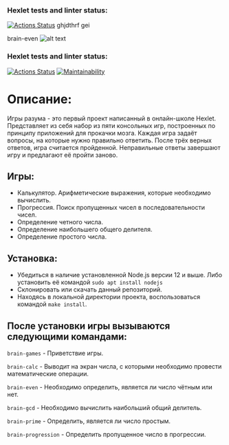 ### Hexlet tests and linter status:
[![Actions Status](https://github.com/Andrey8Meteor/frontend-project-44/actions/workflows/hexlet-check.yml/badge.svg)](https://github.com/Andrey8Meteor/frontend-project-44/actions)
ghjdthrf gei

brain-even
![alt text](img/image1.png)

### Hexlet tests and linter status:

[![Actions Status](https://github.com/GeorgiyKuz/frontend-project-44/actions/workflows/hexlet-check.yml/badge.svg)](https://github.com/GeorgiyKuz/frontend-project-44/actions)
[![Maintainability](https://api.codeclimate.com/v1/badges/3bdfc685507bd538ea49/maintainability)](https://codeclimate.com/github/GeorgiyKuz/frontend-project-44/maintainability)


# Описание:

Игры разума - это первый проект написанный в онлайн-школе Hexlet.
Представляет из себя набор из пяти консольных игр, построенных по принципу приложений для прокачки мозга. Каждая игра задаёт вопросы, на которые нужно правильно ответить. После трёх верных ответов, игра считается пройденной. Неправильные ответы завершают игру и предлагают её пройти заново.

## Игры:

- Калькулятор. Арифметические выражения, которые необходимо вычислить.
- Прогрессия. Поиск пропущенных чисел в последовательности чисел.
- Определение четного числа.
- Определение наибольшего общего делителя.
- Определение простого числа.

## Установка:

- Убедиться в наличие установленной Node.js версии 12 и выше. Либо установить её командой `sudo apt install nodejs`
- Склонировать или скачать данный репозиторий.
- Находясь в локальной директории проекта, воспользоваться командой `make install`.

## После установки игры вызываются следующими командами:

`brain-games` - Приветствие игры.

`brain-calc` - Выводит на экран числа, с которыми необходимо провести математические операции.

`brain-even` - Необходимо определить, является ли число чётным или нет.

`brain-gcd` - Необходимо вычислить наибольший общий делитель.

`brain-prime` - Определить, является ли число простым.

`brain-progression` - Определить пропущенное число в прогрессии.